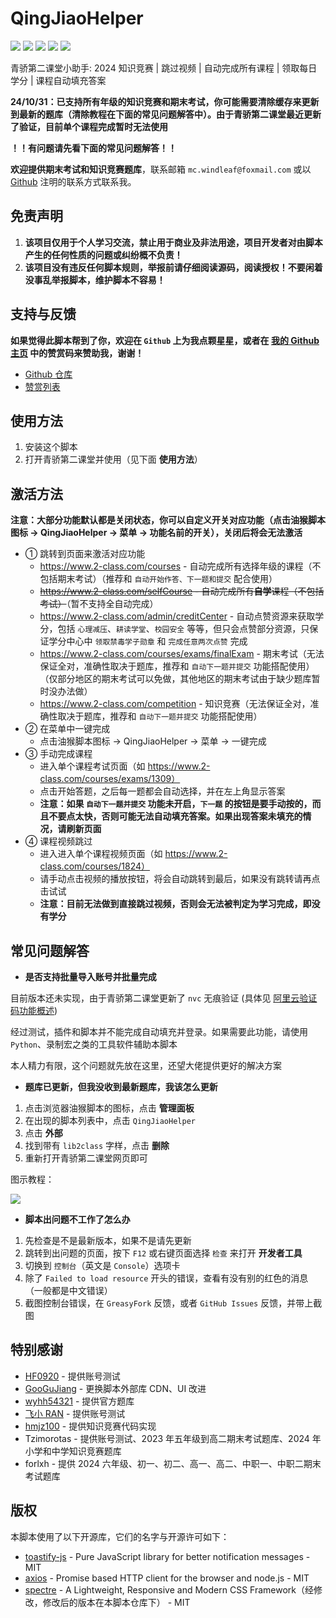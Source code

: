 # QingJiaoHelper

![](https://img.shields.io/greasyfork/v/452984?label=%E6%9C%80%E6%96%B0%E7%89%88%E6%9C%AC)
![](https://img.shields.io/greasyfork/dd/452984?color=red&label=%E6%97%A5%E5%AE%89%E8%A3%85)
![](https://img.shields.io/greasyfork/dt/452984?color=pink&label=%E6%80%BB%E5%AE%89%E8%A3%85)
![](https://img.shields.io/greasyfork/l/452984?label=%E8%AE%B8%E5%8F%AF%E8%AF%81)
![](https://img.shields.io/greasyfork/rating-count/452984?label=%E8%AF%84%E5%88%86)

青骄第二课堂小助手: 2024 知识竞赛 | 跳过视频 | 自动完成所有课程 | 领取每日学分 | 课程自动填充答案

**24/10/31：已支持所有年级的知识竞赛和期末考试，你可能需要清除缓存来更新到最新的题库（清除教程在下面的常见问题解答中）。由于青骄第二课堂最近更新了验证，目前单个课程完成暂时无法使用**

**！！有问题请先看下面的常见问题解答！！**

**欢迎提供期末考试和知识竞赛题库**，联系邮箱 `mc.windleaf@foxmail.com` 或以 [Github](https://github.com/FoliageOwO) 注明的联系方式联系我。

## 免责声明

1. **该项目仅用于个人学习交流，禁止用于商业及非法用途，项目开发者对由脚本产生的任何性质的问题或纠纷概不负责！**
2. **该项目没有违反任何脚本规则，举报前请仔细阅读源码，阅读授权！不要闲着没事乱举报脚本，维护脚本不容易！**

## 支持与反馈

**如果觉得此脚本帮到了你，欢迎在 `Github` 上为我点颗星星，或者在 [我的 Github 主页](https://github.com/FoliageOwO) 中的赞赏码来赞助我，谢谢！**

- [Github 仓库](https://github.com/FoliageOwO/QingJiaoHelper/)
- [赞赏列表](https://github.com/FoliageOwO/QingJiaoHelper/blob/master/FUNDERS.md)

## 使用方法

1. 安装这个脚本
2. 打开青骄第二课堂并使用（见下面 **使用方法**）

## 激活方法

**注意：大部分功能默认都是关闭状态，你可以自定义开关对应功能（点击油猴脚本图标 → QingJiaoHelper → 菜单 → 功能名前的开关），关闭后将会无法激活**

- ① 跳转到页面来激活对应功能
  - https://www.2-class.com/courses - 自动完成所有选择年级的课程（不包括期末考试）（推荐和 `自动开始作答、下一题和提交` 配合使用）
  - ~~https://www.2-class.com/selfCourse - 自动完成所有**自学**课程（不包括考试）~~（暂不支持全自动完成）
  - https://www.2-class.com/admin/creditCenter - 自动点赞资源来获取学分，包括 `心理减压`、`耕读学堂`、`校园安全` 等等，但只会点赞部分资源，只保证学分中心中 `领取禁毒学子勋章` 和 `完成任意两次点赞` 完成
  - https://www.2-class.com/courses/exams/finalExam - 期末考试（无法保证全对，准确性取决于题库，推荐和 `自动下一题并提交` 功能搭配使用）（仅部分地区的期末考试可以免做，其他地区的期末考试由于缺少题库暂时没办法做）
  - https://www.2-class.com/competition - 知识竞赛（无法保证全对，准确性取决于题库，推荐和 `自动下一题并提交` 功能搭配使用）
- ② 在菜单中一键完成
  - 点击油猴脚本图标 → QingJiaoHelper → 菜单 → 一键完成
- ③ 手动完成课程
  - 进入单个课程考试页面（如 https://www.2-class.com/courses/exams/1309）
  - 点击开始答题，之后每一题都会自动选择，并在左上角显示答案
  - **注意：如果 `自动下一题并提交` 功能未开启，`下一题` 的按钮是要手动按的，而且不要点太快，否则可能无法自动填充答案。如果出现答案未填充的情况，请刷新页面**
- ④ 课程视频跳过
  - 进入进入单个课程视频页面（如 https://www.2-class.com/courses/1824）
  - 请手动点击视频的播放按钮，将会自动跳转到最后，如果没有跳转请再点击试试
  - **注意：目前无法做到直接跳过视频，否则会无法被判定为学习完成，即没有学分**

## 常见问题解答

- **是否支持批量导入账号并批量完成**

目前版本还未实现，由于青骄第二课堂更新了 `nvc` 无痕验证 (具体见 [阿里云验证码功能概述](https://help.aliyun.com/document_detail/122071.html))

经过测试，插件和脚本并不能完成自动填充并登录。如果需要此功能，请使用 `Python`、录制宏之类的工具软件辅助本脚本

本人精力有限，这个问题就先放在这里，还望大佬提供更好的解决方案

- **题库已更新，但我没收到最新题库，我该怎么更新**

1. 点击浏览器油猴脚本的图标，点击 **管理面板**
2. 在出现的脚本列表中，点击 `QingJiaoHelper`
3. 点击 **外部**
4. 找到带有 `lib2class` 字样，点击 **删除**
5. 重新打开青骄第二课堂网页即可

图示教程：

![](https://fastly.jsdelivr.net/gh/FoliageOwO/QingJiaoHelper@0.3.5.2/resources/clearcache.png)

- **脚本出问题不工作了怎么办**

1. 先检查是不是最新版本，如果不是请先更新
2. 跳转到出问题的页面，按下 `F12` 或右键页面选择 `检查` 来打开 **开发者工具**
3. 切换到 `控制台`（英文是 `Console`）选项卡
4. 除了 `Failed to load resource` 开头的错误，查看有没有别的红色的消息（一般都是中文错误）
5. 截图控制台错误，在 `GreasyFork` 反馈，或者 `GitHub Issues` 反馈，并带上截图

## 特别感谢

- [HF0920](https://greasyfork.org/zh-CN/users/971958-hf0920) - 提供账号测试
- [GooGuJiang](https://github.com/GooGuJiang) - 更换脚本外部库 CDN、UI 改进
- [wyhh54321](https://greasyfork.org/zh-CN/users/973982-wyhh54321) - 提供官方题库
- [飞小 RAN](https://github.com/xiaofeiTM233) - 提供账号测试
- [hmjz100](https://github.com/hmjz100) - 提供知识竞赛代码实现
- Tzimorotas - 提供账号测试、2023 年五年级到高二期末考试题库、2024 年小学和中学知识竞赛题库
- forlxh - 提供 2024 六年级、初一、初二、高一、高二、中职一、中职二期末考试题库

## 版权

本脚本使用了以下开源库，它们的名字与开源许可如下：

- [toastify-js](https://github.com/apvarun/toastify-js) - Pure JavaScript library for better notification messages - MIT
- [axios](https://github.com/axios/axios) - Promise based HTTP client for the browser and node.js - MIT
- [spectre](https://github.com/picturepan2/spectre) - A Lightweight, Responsive and Modern CSS Framework（经修改，修改后的版本在本脚本仓库下） - MIT
